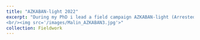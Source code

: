 ```yaml
---
title: "AZKABAN-light 2022"
excerpt: "During my PhD i lead a field campaign AZKABAN-light (Arrested Zooplankton Kept Alive for Broadband Acoustic Net light experiment) where we will a purpose-built mesocosm species for acoustic experiments in Ny-Ålesund, Svalbard during the polar night January 2022. Fieldwork collaboration with Chelsey McGowan-Yallop and Stig Falk-Petersen. Photo taken by Malin Daase.
<br/><img src='/images/Malin_AZKABAN3.jpg'>"
collection: Fieldwork
---
```



